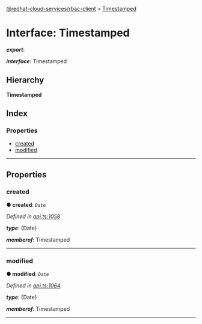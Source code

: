 [@redhat-cloud-services/rbac-client](../README.md) > [Timestamped](../interfaces/timestamped.md)

# Interface: Timestamped

*__export__*: 

*__interface__*: Timestamped

## Hierarchy

**Timestamped**

## Index

### Properties

* [created](timestamped.md#created)
* [modified](timestamped.md#modified)

---

## Properties

<a id="created"></a>

###  created

**● created**: *`Date`*

*Defined in [api.ts:1058](https://github.com/RedHatInsights/javascript-clients/blob/master/packages/rbac/api.ts#L1058)*

*__type__*: {Date}

*__memberof__*: Timestamped

___
<a id="modified"></a>

###  modified

**● modified**: *`Date`*

*Defined in [api.ts:1064](https://github.com/RedHatInsights/javascript-clients/blob/master/packages/rbac/api.ts#L1064)*

*__type__*: {Date}

*__memberof__*: Timestamped

___

